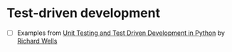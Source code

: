 # Test-driven development
* [ ] Examples from [Unit Testing and Test Driven Development in Python] by [Richard Wells]

[Unit Testing and Test Driven Development in Python]: https://www.linkedin.com/learning/unit-testing-and-test-driven-development-in-python
[Richard Wells]: https://www.linkedin.com/learning/instructors/richard-wells
